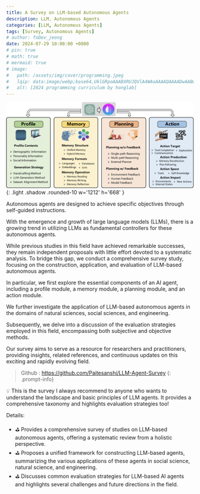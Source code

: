 ```yaml
---
title: A Survey on LLM-based Autonomous Agents
description: LLM, Autonomous Agents
categories: [LLM, Autonomous Agents]
tags: [Survey, Autonomous Agents]
# author: foDev_jeong
date: 2024-07-29 10:00:00 +0800
# pin: true
# math: true
# mermaid: true
# image:
#   path: /assets/img/cover/programming.jpeg
#   lqip: data:image/webp;base64,UklGRpoAAABXRUJQVlA4WAoAAAAQAAAADwAABwAAQUxQSDIAAAARL0AmbZurmr57yyIiqE8oiG0bejIYEQTgqiDA9vqnsUSI6H+oAERp2HZ65qP/VIAWAFZQOCBCAAAA8AEAnQEqEAAIAAVAfCWkAALp8sF8rgRgAP7o9FDvMCkMde9PK7euH5M1m6VWoDXf2FkP3BqV0ZYbO6NA/VFIAAAA
#   alt: [2024 programming curriculum by honglab]
---
```




![ Architecture of LLM Agents ](/assets/img/llm/llm-agent-survey-architecture-1.png){: .light .shadow .rounded-10 w='1212' h='668' }

Autonomous agents are designed to achieve specific objectives through self-guided instructions. 

With the emergence and growth of large language models (LLMs), there is a growing trend in utilizing LLMs as fundamental controllers for these autonomous agents. 

While previous studies in this field have achieved remarkable successes, they remain independent proposals with little effort devoted to a systematic analysis. To bridge this gap, we conduct a comprehensive survey study, focusing on the construction, application, and evaluation of LLM-based autonomous agents. 

In particular, we first explore the essential components of an AI agent, including a profile module, a memory module, a planning module, and an action module. 

We further investigate the application of LLM-based autonomous agents in the domains of natural sciences, social sciences, and engineering. 

Subsequently, we delve into a discussion of the evaluation strategies employed in this field, encompassing both subjective and objective methods. 

Our survey aims to serve as a resource for researchers and practitioners, providing insights, related references, and continuous updates on this exciting and rapidly evolving field.


> Github : <https://github.com/Paitesanshi/LLM-Agent-Survey>
{: .prompt-info}


💡 This is the survey I always recommend to anyone who wants to understand the landscape and basic principles of LLM agents. It provides a comprehensive taxonomy and highlights evaluation strategies too!

Details:
- ⛳ Provides a comprehensive survey of studies on LLM-based autonomous agents, offering a systematic review from a holistic perspective.
- ⛳ Proposes a unified framework for constructing LLM-based agents, summarizing the various applications of these agents in social science, natural science, and engineering.
- ⛳ Discusses common evaluation strategies for LLM-based AI agents and highlights several challenges and future directions in the field.



